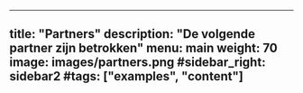 ----
title: "Partners"
description: "De volgende partner zijn betrokken"
menu: main
weight: 70
image: images/partners.png
#sidebar_right: sidebar2
#tags: ["examples", "content"]
---
